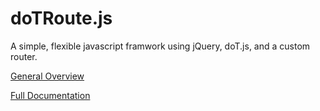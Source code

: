 # doTRoute.js

A simple, flexible javascript framwork using jQuery, doT.js, and a custom router.

[General Overview](https://github.com/gaf3/dotroute/wiki)

[Full Documentation](https://github.com/gaf3/dotroute/wiki)
